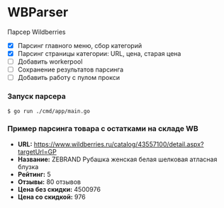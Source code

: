 # WBParser

Парсер Wildberries

- [x] Парсинг главного меню, сбор категорий
- [x] Парсинг страницы категории: URL, цена, старая цена
- [ ] Добавить workerpool
- [ ] Сохранение результатов парсинга
- [ ] Добавить работу с пулом прокси

### Запуск парсера

```
$ go run ./cmd/app/main.go

```

### Пример парсинга товара с остатками на складе WB

- **URL:**  https://www.wildberries.ru/catalog/43557100/detail.aspx?targetUrl=GP
- **Название:** ZEBRAND Рубашка женская белая шелковая атласная блузка
- **Рейтинг:** 5
- **Отзывы:** 80 отзывов
- **Цена без скидки:** 4500976
- **Цена со скидкой:** 976

